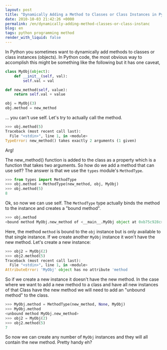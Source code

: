 ```yaml
---
layout: post
title: "Dynamically Adding a Method to Classes or Class Instances in Python"
date: 2010-10-03 21:42:26 +0000
permalink: /en/dynamically-adding-method-classes-or-class-instanc
blog: en
tags: python programming method
render_with_liquid: false
---
```


<!-- textlint-disable rousseau -->

In Python you sometimes want to dynamically add methods to classes or
class instances (objects). In Python code, the most obvious way to
accomplish this might be something like the following but it has one
caveat,

```python
class MyObj(object):
    def __init__(self, val):
        self.val = val

def new_method(self, value):
    return self.val + value

obj = MyObj(3)
obj.method = new_method
```

... you can't use self. Let's try to actually call the method.

```python
>>> obj.method(5)
Traceback (most recent call last):
  File "<stdin>", line 1, in <module>
TypeError: new_method() takes exactly 2 arguments (1 given)
```

Arg\!

The new_method() function is added to the class as a property which is
a function that takes two arguments. So how do we add a method that can
use self? The answer is that we use the `types` module's `MethodType`.

```python
>>> from types import MethodType
>>> obj.method = MethodType(new_method, obj, MyObj)
>>> obj.method(5)
8
```

Ok, so now we can use self. The `MethodType` type actually binds the
method to the instance and creates a "bound method".

```python
>>> obj.method
<bound method MyObj.new_method of <__main__.MyObj object at 0xb75c928c>>
```

Here, the method `method` is bound to the `obj` instance but is only
available to that single instance. If we create another `MyObj` instance
it won't have the new method. Let's create a new instance:

```python
>>> obj2 = MyObj(2)
>>> obj2.method(5)
Traceback (most recent call last):
  File "<stdin>", line 1, in <module>
AttributeError: 'MyObj' object has no attribute 'method
```

So if we create a new instance it doesn't have the new method. In the
case where we want to add a new method to a class and have all new
instances of that Class have the new method we will need to add an
"unbound method" to the class.

```python
>>> MyObj.method = MethodType(new_method, None, MyObj)
>>> MyObj.method
<unbound method MyObj.new_method>
>>> obj2 = MyObj(2)
>>> obj2.method(5)
7
```

So now we can create any number of `MyObj` instances and they will all
contain the new method. Pretty handy eh?

<!-- textlint-enable rousseau -->
